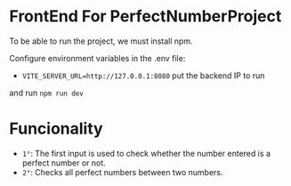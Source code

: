 # FrontEnd For PerfectNumberProject

To be able to run the project, we must install npm.

Configure environment variables in the .env file:
- `VITE_SERVER_URL=http://127.0.0.1:8080`
put the backend IP to run

and run `npm run dev`

# Funcionality

- `1°`: The first input is used to check whether the number entered is a perfect number or not.
- `2°`: Checks all perfect numbers between two numbers.

